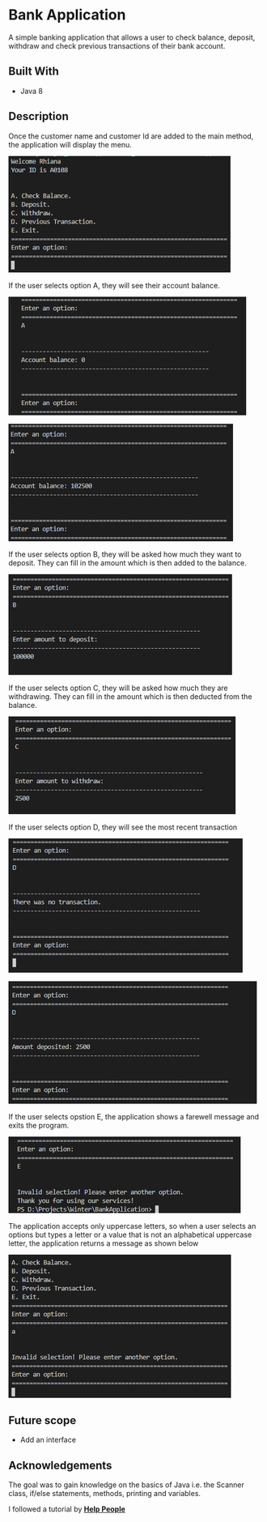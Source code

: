 # Bank Application
A simple banking application that allows a user to check balance, deposit, withdraw and check previous transactions
of their bank account. 

## Built With
* Java 8

## Description
Once the customer name and customer Id are added to the main method, the application will display the menu.

![Menu](/readme_images/menu.png)

If the user selects option A, they will see their account balance.

![Balance](/readme_images/A_1.png) 

![Balance](/readme_images/A.png)

If the user selects option B, they will be asked how much they want to deposit. They can fill in the amount which is then
added to the balance.

![Deposit](/readme_images/B.png)

If the user selects option C, they will be asked how much they are withdrawing. They can fill in the amount which is then 
deducted from the balance.

![Withdraw](/readme_images/C.png)

If the user selects option D, they will see the most recent transaction

![Previous Transaction](/readme_images/D_1.png) 

![Previous Transaction](/readme_images/D.png)

If the user selects opstion E, the application shows a farewell message and exits the program.

![Previous Transaction](/readme_images/E.png)

The application accepts only uppercase letters, so when a user selects an options but types a letter or a value that is not an alphabetical uppercase letter, the application returns a message as shown below

![Invalid](/readme_images/invalid.png)

## Future scope
* Add an interface

## Acknowledgements
The goal was to gain knowledge on the basics of Java i.e. the Scanner class, if/else statements, methods, printing and variables.

I followed a tutorial by [**Help People** ](https://www.youtube.com/watch?v=wQbEH4tVMJA&t=1030s)